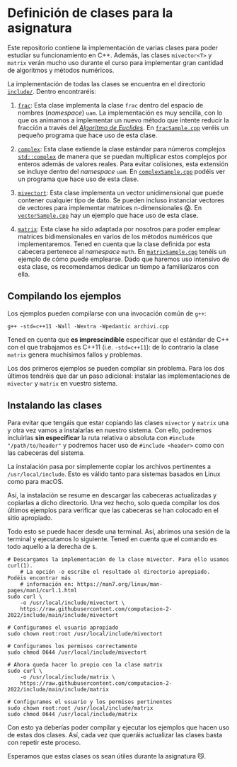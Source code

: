 # Definición de clases para la asignatura
Este repositorio contiene la implementación de varias clases para poder
estudiar su funcionamiento en C++. Además, las clases `mivector<T>` y
`matrix` verán mucho uso durante el curso para implementar gran
cantidad de algoritmos y métodos numéricos.

La implementación de todas las clases se encuentra en el directorio
[`include/`](include/). Dentro encontraréis:

1. [`frac`](include/frac): Esta clase implementa la clase `frac` dentro
   del espacio de nombres (*namespace*) `uam`. La implementación es muy
   sencilla, con lo que os animamos a implementar un nuevo método que
   intente reducir la fracción a través del
   [*Algoritmo de Euclides*](https://en.wikipedia.org/wiki/Euclidean_algorithm).
   En [`fracSample.cpp`](fracSample.cpp) veréis un pequeño programa que hace
   uso de esta clase.

2. [`complex`](include/complex): Esta clase extiende la clase estándar para
   números complejos [`std::complex`](https://en.cppreference.com/w/cpp/numeric/complex)
   de manera que se puedan multiplicar estos complejos por enteros además de
   valores reales. Para evitar colisiones, esta extensión se incluye dentro del
   *namespace* `uam`. En [`complexSample.cpp`](complexSample.cpp) podéis ver un
   programa que hace uso de esta clase.

3. [`mivectort`](include/mivectort): Esta clase implementa un vector unidimensional
   que puede contener cualquier tipo de dato. Se pueden incluso instanciar vectores
   de vectores para implementar matrices n-dimensionales :scream:. En
   [`vectorSample.cpp`](vectorSample.cpp) hay un ejemplo que hace uso de esta clase.

4. [`matrix`](include/matrix): Esta clase ha sido adaptada por nosotros para poder
   emplear matrices bidimensionales en varios de los métodos numéricos que
   implementaremos. Tened en cuenta que la clase definida por esta cabecera pertenece
   al *namespace* `math`. En [`matrixSample.cpp`](matrixSample.cpp) tenéis un ejemplo de
   cómo puede emplearse. Dado que haremos uso intensivo de esta clase, os recomendamos
   dedicar un tiempo a familiarizaros con ella.

## Compilando los ejemplos
Los ejemplos pueden compilarse con una invocación común de `g++`:

    g++ -std=c++11 -Wall -Wextra -Wpedantic archivi.cpp

Tened en cuenta que **es imprescindible** especificar que el estándar de C++ con el que
trabajamos es C++11 (i.e. `-std=c++11`): de lo contrario la clase `matrix` genera muchísimos
fallos y problemas.

Los dos primeros ejemplos se pueden compilar sin problema. Para los dos últimos tendréis
que dar un paso adicional: instalar las implementaciones de `mivector` y `matrix` en
vuestro sistema.

## Instalando las clases
Para evitar que tengáis que estar copiando las clases `mivector` y `matrix` una y otra
vez vamos a instalarlas en nuestro sistema. Con ello, podremos incluirlas **sin especificar**
la ruta relativa o absoluta con `#include "/path/to/header"` y podremos hacer uso de
`#include <header>` como con las cabeceras del sistema.

La instalación pasa por simplemente copiar los archivos pertinentes a `/usr/local/include`. Esto
es válido tanto para sistemas basados en Linux como para macOS.

Así, la instalación se resume en descargar las cabeceras actualizadas y copiarlas a dicho
directorio. Una vez hecho, solo queda compilar los dos últimos ejemplos para verificar
que las cabeceras se han colocado en el sitio apropiado.

Todo esto se puede hacer desde una terminal. Así, abrimos una sesión de la terminal y ejecutamos
lo siguiente. Tened en cuenta que el comando es todo aquello a la derecha de `$`.

    # Descargamos la implementación de la clase mivector. Para ello usamos curl(1).
        # La opción -o escribe el resultado al directorio apropiado. Podéis encontrar más
        # información en: https://man7.org/linux/man-pages/man1/curl.1.html
    sudo curl \
        -o /usr/local/include/mivectort \
        https://raw.githubusercontent.com/computacion-2-2022/include/main/include/mivectort

    # Configuramos el usuario apropiado
    sudo chown root:root /usr/local/include/mivectort

    # Configuramos los permisos correctamente
    sudo chmod 0644 /usr/local/include/mivectort

    # Ahora queda hacer lo propio con la clase matrix
    sudo curl \
        -o /usr/local/include/matrix \
        https://raw.githubusercontent.com/computacion-2-2022/include/main/include/matrix

    # Configuramos el usuario y los permisos pertinentes
    sudo chown root:root /usr/local/include/matrix
    sudo chmod 0644 /usr/local/include/matrix

Con esto ya deberías poder compilar y ejecutar los ejemplos que hacen uso de estas dos clases.
Así, cada vez que queráis actualizar las clases basta con repetir este proceso.

Esperamos que estas clases os sean útiles durante la asignatura :smirk_cat:.
